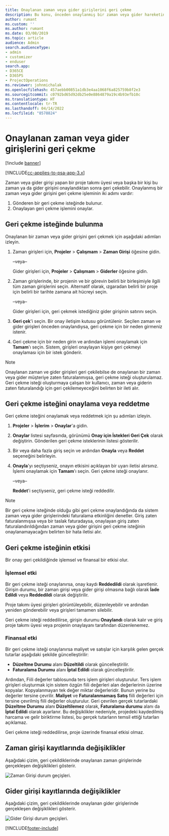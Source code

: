 ```yaml
---
title: Onaylanan zaman veya gider girişlerini geri çekme
description: Bu konu, önceden onaylanmış bir zaman veya gider hareketini geri çekme hakkında bilgi sağlar.
author: rumant
ms.custom: ''
ms.author: rumant
ms.date: 03/08/2019
ms.topic: article
audience: Admin
search.audienceType:
- admin
- customizer
- enduser
search.app:
- D365CE
- D365PS
- ProjectOperations
ms.reviewer: johnmichalak
ms.openlocfilehash: 457aebb00851a1db3e4aa1068f6a825759b8f2e3
ms.sourcegitcommit: c0792bd65d92db25e0e8864879a19c4b93efb10c
ms.translationtype: HT
ms.contentlocale: tr-TR
ms.lasthandoff: 04/14/2022
ms.locfileid: "8578824"
---
```

# <a name="recall-approved-time-or-expense-entries"></a>Onaylanan zaman veya gider girişlerini geri çekme

[!include [banner](../includes/psa-now-project-operations.md)]

[!INCLUDE[cc-applies-to-psa-app-3.x](../includes/cc-applies-to-psa-app-3x.md)]

Zaman veya gider girişi yapan bir proje takımı üyesi veya başka bir kişi bu zaman ya da gider girişini onaylandıktan sonra geri çekebilir. Onaylanmış bir zaman veya gider girişini geri çekme işleminin iki adımı vardır:

1. Gönderen bir geri çekme isteğinde bulunur.
2. Onaylayan geri çekme işlemini onaylar.

## <a name="request-a-recall"></a>Geri çekme isteğinde bulunma

Onaylanan bir zaman veya gider girişini geri çekmek için aşağıdaki adımları izleyin.

1. Zaman girişleri için, **Projeler** \> **Çalışmam** \> **Zaman Girişi** öğesine gidin.

    –veya–

    Gider girişleri için, **Projeler** \> **Çalışmam** \> **Giderler** öğesine gidin.

2. Zaman girişlerinde, bir projenin ve bir görevin belirli bir birleşimiyle ilgili tüm zaman girişlerini seçin. Alternatif olarak, ızgaradan belirli bir proje için belirli bir tarihte zamana ait hücreyi seçin.

    –veya–

    Gider girişleri için, geri çekmek istediğiniz gider girişinin satırını seçin.

3. **Geri çek**'i seçin. Bir onay iletişim kutusu görüntülenir. Seçilen zaman ve gider girişleri önceden onaylandıysa, geri çekme için bir neden girmeniz istenir.
4. Geri çekme için bir neden girin ve ardından işlemi onaylamak için **Tamam**'ı seçin. Sistem, girişleri onaylayan kişiye geri çekmeyi onaylaması için bir istek gönderir.

> [!NOTE]
> Onaylanan zaman ve gider girişleri geri çekilebilse de onaylanan bir zaman veya gider müşteriye zaten faturalanmışsa, geri çekme isteği oluşturulamaz. Geri çekme isteği oluşturmaya çalışan bir kullanıcı, zaman veya giderin zaten faturalandığı için geri çekilemeyeceğini belirten bir ileti alır.

## <a name="approve-or-reject-a-recall-request"></a>Geri çekme isteğini onaylama veya reddetme

Geri çekme isteğini onaylamak veya reddetmek için şu adımları izleyin.

1. **Projeler** \> **İşlerim** \> **Onaylar**'a gidin.
2. **Onaylar** listesi sayfasında, görünümü **Onay için İstekleri Geri Çek** olarak değiştirin. Gönderilen geri çekme isteklerinin listesi gösterilir.
3. Bir veya daha fazla giriş seçin ve ardından **Onayla** veya **Reddet** seçeneğini belirleyin.
4. **Onayla**'yı seçtiyseniz, onayın etkisini açıklayan bir uyarı iletisi alırsınız. İşlemi onaylamak için **Tamam**'ı seçin. Geri çekme isteği onaylanır.

    –veya–

    **Reddet**'i seçtiyseniz, geri çekme isteği reddedilir.

> [!NOTE]
> Bir geri çekme isteğinde olduğu gibi geri çekme onaylandığında da sistem zaman veya gider girişlerindeki faturalama etkinliğini denetler. Giriş zaten faturalanmışsa veya bir taslak faturadaysa, onaylayan giriş zaten faturalandırıldığından zaman veya gider girişini geri çekme isteğinin onaylanamayacağını belirten bir hata iletisi alır.

## <a name="impact-of-a-recall-request"></a>Geri çekme isteğinin etkisi

Bir onay geri çekildiğinde işlemsel ve finansal bir etkisi olur.

### <a name="operational-impact"></a>İşlemsel etki

Bir geri çekme isteği onaylanırsa, onay kaydı **Reddedildi** olarak işaretlenir. Girişin durumu, bir zaman girişi veya gider girişi olmasına bağlı olarak **İade Edildi** veya **Reddedildi** olarak değiştirilir.

Proje takımı üyesi girişleri görüntüleyebilir, düzenleyebilir ve ardından yeniden gönderebilir veya girişleri tamamen silebilir.

Geri çekme isteği reddedilirse, girişin durumu **Onaylandı** olarak kalır ve giriş proje takımı üyesi veya projenin onaylayanı tarafından düzenlenemez.

### <a name="financial-impact"></a>Finansal etki

Bir geri çekme isteği onaylanırsa maliyet ve satışlar için karşılık gelen gerçek tutarlar aşağıdaki şekilde güncelleştirilir:

- **Düzeltme Durumu** alanı **Düzeltildi** olarak güncelleştirilir.
- **Faturalama Durumu** alanı **İptal Edildi** olarak güncelleştirilir.

Ardından, Fiili değerler tablosunda ters işlem girişleri oluşturulur. Ters işlem girişleri oluşturmak için sistem özgün fiili değerleri alan değerlerinin üzerine kopyalar. Kopyalanmayan tek değer miktar değerleridir. Bunun yerine bu değerler tersine çevrilir. **Maliyet** ve **Faturalanmamaış Satış** fiili değerleri için tersine çevrilmiş fiili değerler oluşturulur. Geri çevrilen gerçek tutarlardaki **Düzeltme Durumu** alanı **Düzeltilemez** olarak, **Faturalama durumu** alanı da **İptal Edildi** olarak ayarlanır. Bu değişiklikler nedeniyle, projedeki kaydedilmiş harcama ve gelir biriktirme listesi, bu gerçek tutarların temsil ettiği tutarları açıklamaz.

Geri çekme isteği reddedilirse, proje üzerinde finansal etkisi olmaz.

## <a name="changes-to-time-entry-records"></a>Zaman girişi kayıtlarında değişiklikler

Aşağıdaki çizim, geri çekildiklerinde onaylanan zaman girişlerinde gerçekleşen değişiklikleri gösterir.

![Zaman Girişi durum geçişleri.](media/TimeEntryStateTransitions.png)

## <a name="changes-to-expense-entry-records"></a>Gider girişi kayıtlarında değişiklikler

Aşağıdaki çizim, geri çekildiklerinde onaylanan gider girişlerinde gerçekleşen değişiklikleri gösterir.

![Gider Girişi durum geçişleri.](media/ExpenseEntryStateTransitions.png)


[!INCLUDE[footer-include](../includes/footer-banner.md)]
